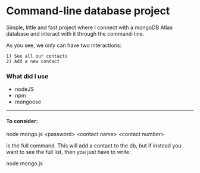 
# Command-line database project

Simple, little and fast project where I connect with
a mongoDB Atlas database and interact with it through
the command-line.

As you see, we only can have two interactions:

    1) See all our contacts
    2) Add a new contact

### What did I use 
- nodeJS
- npm
- mongoose

___
#### To consider: 

 node mongo.js \<password\> \<contact name\> \<contact number\>

is the full command. This will add a contact to the db, but 
if instead you want to see the full list, then you just have 
to write:

node mongo.js <password>
